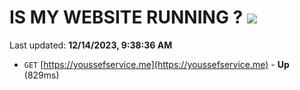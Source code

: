 # IS MY WEBSITE RUNNING ? [![](https://img.shields.io/static/v1?label=Sponsor&message=%E2%9D%A4&logo=GitHub&color=%23fe8e86)](https://github.com/sponsors/<username>)

Last updated: **12/14/2023, 9:38:36 AM**

- `GET` [https://youssefservice.me](https://youssefservice.me) - **Up** (829ms)
